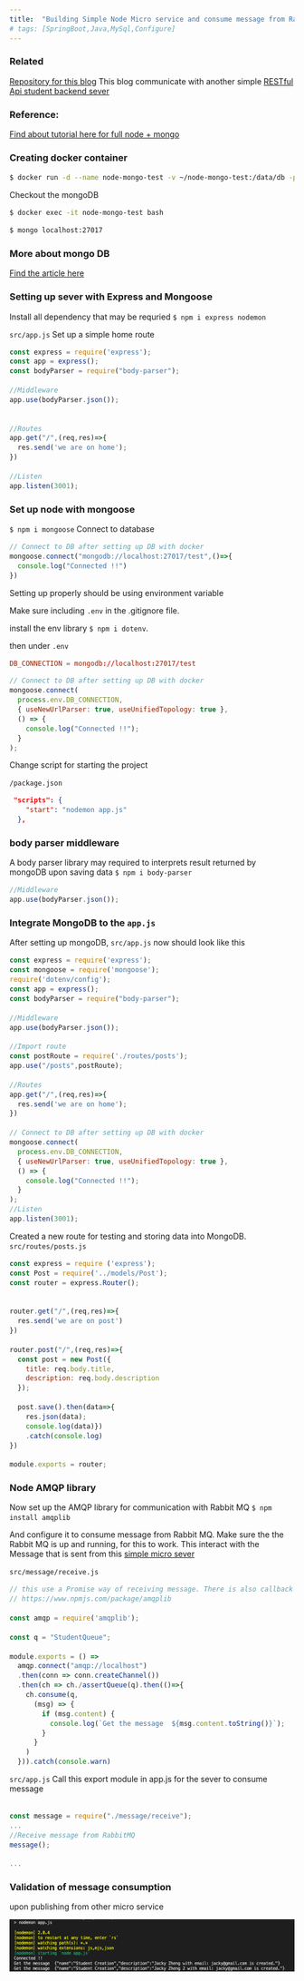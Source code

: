 ```yaml
---
title:  "Building Simple Node Micro service and consume message from RabbitMQ"
# tags: [SpringBoot,Java,MySql,Configure]
---
```

### Related

[Repository for this blog](https://github.com/jackytsheng/node-demo)
This blog communicate with another simple [RESTful Api student backend sever](https://github.com/jackytsheng/backend-student-demo)


### Reference:
[Find about tutorial here for full node + mongo](
  https://www.youtube.com/watch?v=vjf774RKrLc
)

### Creating docker container

```bash
$ docker run -d --name node-mongo-test -v ~/node-mongo-test:/data/db -p 27017:27017 -d mongo
```
Checkout the mongoDB
```bash
$ docker exec -it node-mongo-test bash
```

```bash
$ mongo localhost:27017
```

### More about mongo DB

[Find the article here](https://www.freecodecamp.org/news/introduction-to-mongoose-for-mongodb-d2a7aa593c57/)

### Setting up sever with Express and Mongoose
Install all dependency that may be requried
`$ npm i express nodemon`


`src/app.js`
Set up a simple home route
```js
const express = require('express');
const app = express();
const bodyParser = require("body-parser");

//Middleware
app.use(bodyParser.json());


//Routes
app.get("/",(req,res)=>{
  res.send('we are on home');
})

//Listen
app.listen(3001);
```


### Set up node with mongoose

`$ npm i mongoose`
Connect to database

``` js
// Connect to DB after setting up DB with docker
mongoose.connect("mongodb://localhost:27017/test",()=>{
  console.log("Connected !!")
})

```

Setting up properly should be using environment variable



Make sure including `.env` in the .gitignore file.

install the env library `$ npm i dotenv`.

then under `.env`
```conf
DB_CONNECTION = mongodb://localhost:27017/test
```

```js
// Connect to DB after setting up DB with docker
mongoose.connect(
  process.env.DB_CONNECTION,
  { useNewUrlParser: true, useUnifiedTopology: true },
  () => {
    console.log("Connected !!");
  }
);
```
Change script for starting the project

`/package.json`
```json
 "scripts": {
    "start": "nodemon app.js"
  },
```


### body parser middleware

A body parser library may required to interprets result returned by mongoDB upon saving data
`$ npm i body-parser`

```js
//Middleware
app.use(bodyParser.json());

```

### Integrate MongoDB to the `app.js`

After setting up mongoDB, `src/app.js` now should look like this
```js
const express = require('express');
const mongoose = require('mongoose');
require('dotenv/config');
const app = express();
const bodyParser = require("body-parser");

//Middleware
app.use(bodyParser.json());

//Import route
const postRoute = require('./routes/posts');
app.use("/posts",postRoute);

//Routes
app.get("/",(req,res)=>{
  res.send('we are on home');
})

// Connect to DB after setting up DB with docker
mongoose.connect(
  process.env.DB_CONNECTION,
  { useNewUrlParser: true, useUnifiedTopology: true },
  () => {
    console.log("Connected !!");
  }
);
//Listen
app.listen(3001);

```
Created a new route for testing and storing data into MongoDB.
`src/routes/posts.js`

```js
const express = require ('express');
const Post = require('../models/Post');
const router = express.Router();


router.get("/",(req,res)=>{
  res.send('we are on post')
})

router.post("/",(req,res)=>{
  const post = new Post({
    title: req.body.title,
    description: req.body.description
  });

  post.save().then(data=>{
    res.json(data);
    console.log(data)})
    .catch(console.log)
})

module.exports = router;
```



### Node AMQP library
Now set up the AMQP library for communication with Rabbit MQ `$ npm install amqplib`

And configure it to consume message from Rabbit MQ.
Make sure the the Rabbit MQ is up and running, for this to work. This interact with the Message that is sent from this [simple micro sever]((https://github.com/jackytsheng/backend-student-demo))


`src/message/receive.js`

```js
// this use a Promise way of receiving message. There is also callback function way of receiving message. Find out more here:
// https://www.npmjs.com/package/amqplib

const amqp = require('amqplib');

const q = "StudentQueue";

module.exports = () =>
  amqp.connect("amqp://localhost")
  .then(conn => conn.createChannel())
  .then(ch => ch./assertQueue(q).then(()=>{
    ch.consume(q,
      (msg) => {
        if (msg.content) {
          console.log(`Get the message  ${msg.content.toString()}`);
        }
      }
    )
  })).catch(console.warn)
```

`src/app.js` Call this export module in app.js for the sever to consume message

```js

const message = require("./message/receive");
...
//Receive message from RabbitMQ
message();

...
```


### Validation of message consumption

upon publishing from other micro service

![message-receive](/assets/images/2020-08-04/message-receive.png)
